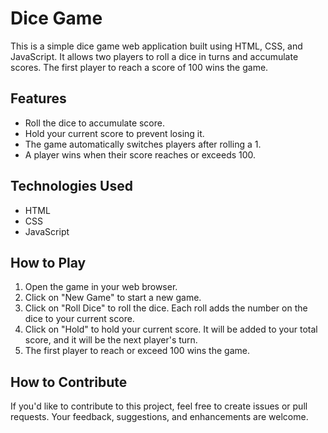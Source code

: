 # Dice Game

This is a simple dice game web application built using HTML, CSS, and JavaScript. It allows two players to roll a dice in turns and accumulate scores. The first player to reach a score of 100 wins the game.

## Features

- Roll the dice to accumulate score.
- Hold your current score to prevent losing it.
- The game automatically switches players after rolling a 1.
- A player wins when their score reaches or exceeds 100.

## Technologies Used

- HTML
- CSS
- JavaScript

## How to Play

1. Open the game in your web browser.
2. Click on "New Game" to start a new game.
3. Click on "Roll Dice" to roll the dice. Each roll adds the number on the dice to your current score.
4. Click on "Hold" to hold your current score. It will be added to your total score, and it will be the next player's turn.
5. The first player to reach or exceed 100 wins the game.

## How to Contribute

If you'd like to contribute to this project, feel free to create issues or pull requests. Your feedback, suggestions, and enhancements are welcome.
